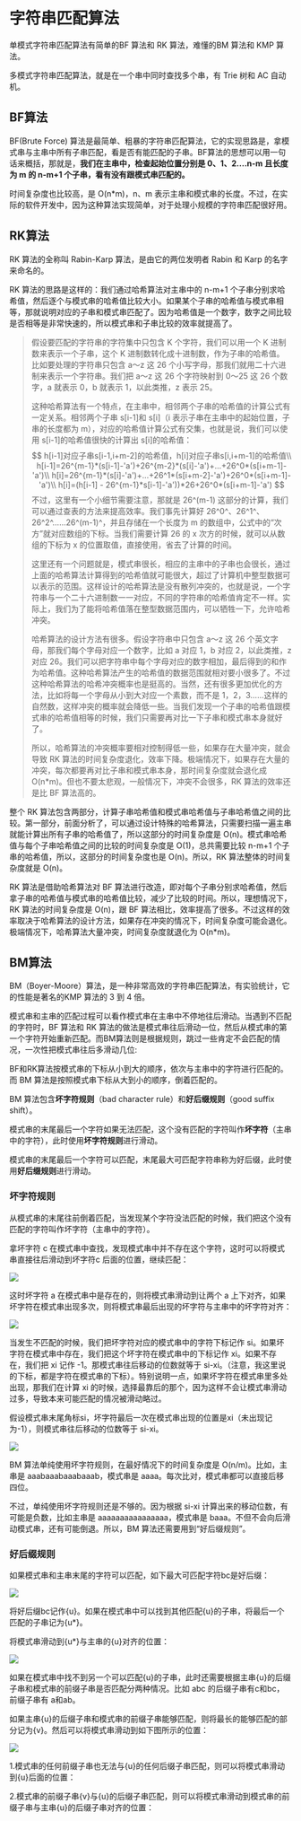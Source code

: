 # 字符串匹配算法

单模式字符串匹配算法有简单的BF 算法和 RK 算法，难懂的BM 算法和 KMP 算法。

多模式字符串匹配算法，就是在一个串中同时查找多个串，有 Trie 树和 AC 自动机。

## BF算法

BF(Brute Force) 算法是最简单、粗暴的字符串匹配算法，它的实现思路是，拿模式串与主串中所有子串匹配，看是否有能匹配的子串。BF算法的思想可以用一句话来概括，那就是，**我们在主串中，检查起始位置分别是 0、1、2....n-m 且长度为 m 的 n-m+1 个子串，看有没有跟模式串匹配的。**

时间复杂度也比较高，是 O(n*m)，n、m 表示主串和模式串的长度。不过，在实际的软件开发中，因为这种算法实现简单，对于处理小规模的字符串匹配很好用。

## RK算法

RK 算法的全称叫 Rabin-Karp 算法，是由它的两位发明者 Rabin 和 Karp 的名字来命名的。

RK 算法的思路是这样的：我们通过哈希算法对主串中的 n-m+1 个子串分别求哈希值，然后逐个与模式串的哈希值比较大小。如果某个子串的哈希值与模式串相等，那就说明对应的子串和模式串匹配了。因为哈希值是一个数字，数字之间比较是否相等是非常快速的，所以模式串和子串比较的效率就提高了。

> 假设要匹配的字符串的字符集中只包含 K 个字符，我们可以用一个 K 进制数来表示一个子串，这个 K 进制数转化成十进制数，作为子串的哈希值。比如要处理的字符串只包含 a～z 这 26 个小写字母，那我们就用二十六进制来表示一个字符串。我们把 a～z 这 26 个字符映射到 0～25 这 26 个数字，a 就表示 0，b 就表示 1，以此类推，z 表示 25。
>
> 这种哈希算法有一个特点，在主串中，相邻两个子串的哈希值的计算公式有一定关系。相邻两个子串 s[i-1]和 s[i]（i 表示子串在主串中的起始位置，子串的长度都为 m），对应的哈希值计算公式有交集，也就是说，我们可以使用 s[i-1]的哈希值很快的计算出 s[i]的哈希值：
> $$
> h[i-1]对应子串s[i-1,i+m-2]的哈希值，h[i]对应子串s[i,i+m-1]的哈希值\\
> h[i-1]=26^{m-1}*(s[i-1]-'a')+26^{m-2}*(s[i]-'a')+...+26^0*(s[i+m-1]-'a')\\
> h[i]=26^{m-1}*(s[i]-'a')+...+26^1*(s[i+m-2]-'a')+26^0*(s[i+m-1]-'a')\\
> h[i]=(h[i-1] - 26^{m-1}*s[i-1]-'a'))*26+26^0*(s[i+m-1]-'a')
> $$
> 不过，这里有一个小细节需要注意，那就是 26^(m-1) 这部分的计算，我们可以通过查表的方法来提高效率。我们事先计算好 26^0^、26^1^、26^2^……26^(m-1)^，并且存储在一个长度为 m 的数组中，公式中的“次方”就对应数组的下标。当我们需要计算 26 的 x 次方的时候，就可以从数组的下标为 x 的位置取值，直接使用，省去了计算的时间。
>
> 这里还有一个问题就是，模式串很长，相应的主串中的子串也会很长，通过上面的哈希算法计算得到的哈希值就可能很大，超过了计算机中整型数据可以表示的范围。这样设计的哈希算法是没有散列冲突的，也就是说，一个字符串与一个二十六进制数一一对应，不同的字符串的哈希值肯定不一样。实际上，我们为了能将哈希值落在整型数据范围内，可以牺牲一下，允许哈希冲突。
>
> 哈希算法的设计方法有很多。假设字符串中只包含 a～z 这 26 个英文字母，那我们每个字母对应一个数字，比如 a 对应 1，b 对应 2，以此类推，z 对应 26。我们可以把字符串中每个字母对应的数字相加，最后得到的和作为哈希值。这种哈希算法产生的哈希值的数据范围就相对要小很多了。不过这种哈希算法的哈希冲突概率也是挺高的。当然，还有很多更加优化的方法，比如将每一个字母从小到大对应一个素数，而不是 1，2，3……这样的自然数，这样冲突的概率就会降低一些。当我们发现一个子串的哈希值跟模式串的哈希值相等的时候，我们只需要再对比一下子串和模式串本身就好了。
>
> 所以，哈希算法的冲突概率要相对控制得低一些，如果存在大量冲突，就会导致 RK 算法的时间复杂度退化，效率下降。极端情况下，如果存在大量的冲突，每次都要再对比子串和模式串本身，那时间复杂度就会退化成 O(n*m)。但也不要太悲观，一般情况下，冲突不会很多，RK 算法的效率还是比 BF 算法高的。

整个 RK 算法包含两部分，计算子串哈希值和模式串哈希值与子串哈希值之间的比较。第一部分，前面分析了，可以通过设计特殊的哈希算法，只需要扫描一遍主串就能计算出所有子串的哈希值了，所以这部分的时间复杂度是 O(n)。模式串哈希值与每个子串哈希值之间的比较的时间复杂度是 O(1)，总共需要比较 n-m+1 个子串的哈希值，所以，这部分的时间复杂度也是 O(n)。所以，RK 算法整体的时间复杂度就是 O(n)。

RK 算法是借助哈希算法对 BF 算法进行改造，即对每个子串分别求哈希值，然后拿子串的哈希值与模式串的哈希值比较，减少了比较的时间。所以，理想情况下，RK 算法的时间复杂度是 O(n)，跟 BF 算法相比，效率提高了很多。不过这样的效率取决于哈希算法的设计方法，如果存在冲突的情况下，时间复杂度可能会退化。极端情况下，哈希算法大量冲突，时间复杂度就退化为 O(n*m)。

## BM算法

BM（Boyer-Moore）算法，是一种非常高效的字符串匹配算法，有实验统计，它的性能是著名的KMP 算法的 3 到 4 倍。

模式串和主串的匹配过程可以看作模式串在主串中不停地往后滑动。当遇到不匹配的字符时，BF 算法和 RK 算法的做法是模式串往后滑动一位，然后从模式串的第一个字符开始重新匹配。而BM算法则是根据规则，跳过一些肯定不会匹配的情况，一次性把模式串往后多滑动几位:

BF和RK算法按模式串的下标从小到大的顺序，依次与主串中的字符进行匹配的。而 BM 算法是按照模式串下标从大到小的顺序，倒着匹配的。

BM 算法包含**坏字符规则**（bad character rule）和**好后缀规则**（good suffix shift）。

模式串的末尾最后一个字符如果无法匹配，这个没有匹配的字符叫作**坏字符**（主串中的字符），此时使用**坏字符规则**进行滑动。

模式串的末尾最后一个字符可以匹配，末尾最大可匹配字符串称为好后缀，此时使用**好后缀规则**进行滑动。

### 坏字符规则

从模式串的末尾往前倒着匹配，当发现某个字符没法匹配的时候，我们把这个没有匹配的字符叫作坏字符（主串中的字符）。

拿坏字符 c 在模式串中查找，发现模式串中并不存在这个字符，这时可以将模式串直接往后滑动到坏字符c 后面的位置，继续匹配：

![](./img/bm算法_坏字符规则1.webp)

这时坏字符 a 在模式串中是存在的，则将模式串滑动到让两个 a 上下对齐，如果坏字符在模式串出现多次，则将模式串最后出现的坏字符与主串中的坏字符对齐：

![](./img/bm算法_坏字符规则2.webp)

当发生不匹配的时候，我们把坏字符对应的模式串中的字符下标记作 si。如果坏字符在模式串中存在，我们把这个坏字符在模式串中的下标记作 xi。如果不存在，我们把 xi 记作 -1。那模式串往后移动的位数就等于 si-xi。（注意，我这里说的下标，都是字符在模式串的下标）。特别说明一点，如果坏字符在模式串里多处出现，那我们在计算 xi 的时候，选择最靠后的那个，因为这样不会让模式串滑动过多，导致本来可能匹配的情况被滑动略过。

假设模式串末尾角标si，坏字符最后一次在模式串出现的位置是xi（未出现记为-1），则模式串往后移动的位数等于 si-xi。

![](./img/bm算法_坏字符规则3.webp)

BM 算法单纯使用坏字符规则，在最好情况下的时间复杂度是 O(n/m)。比如，主串是 aaabaaabaaabaaab，模式串是 aaaa。每次比对，模式串都可以直接后移四位。

不过，单纯使用坏字符规则还是不够的。因为根据 si-xi 计算出来的移动位数，有可能是负数，比如主串是 aaaaaaaaaaaaaaaa，模式串是 baaa。不但不会向后滑动模式串，还有可能倒退。所以，BM 算法还需要用到“好后缀规则”。

### 好后缀规则

如果模式串和主串末尾的字符可以匹配，如下最大可匹配字符bc是好后缀：

![](./img/bm算法_好后缀规则1.webp)

将好后缀bc记作{u}。如果在模式串中可以找到其他匹配{u}的子串，将最后一个匹配的子串记为{u*}。

将模式串滑动到{u*}与主串的{u}对齐的位置：

![](./img/bm算法_好后缀规则2.webp)

如果在模式串中找不到另一个可以匹配{u}的子串，此时还需要根据主串{u}的后缀子串和模式串的前缀子串是否匹配分两种情况。比如 abc 的后缀子串有c和bc，前缀子串有 a和ab。

如果主串{u}的后缀子串和模式串的前缀子串能够匹配，则将最长的能够匹配的部分记为{v}。然后可以将模式串滑动到如下图所示的位置：

![](./img/bm算法_好后缀规则3.webp)

1.模式串的任何前缀子串也无法与{u}的任何后缀子串匹配，则可以将模式串滑动到{u}后面的位置：

2.模式串的前缀子串{v}与{u}的后缀子串匹配，则可以将模式串滑动到模式串的前缀子串与主串{u}的后缀子串对齐的位置：